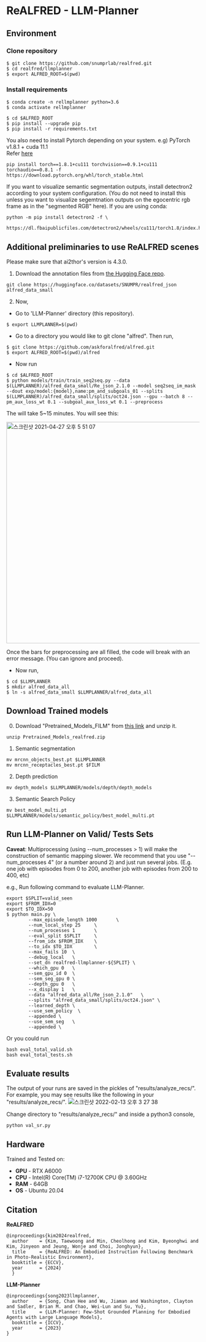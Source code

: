 # ReALFRED - LLM-Planner
## Environment
### Clone repository
```
$ git clone https://github.com/snumprlab/realfred.git
$ cd realfred/llmplanner
$ export ALFRED_ROOT=$(pwd)
```

### Install requirements
```
$ conda create -n rellmplanner python=3.6
$ conda activate rellmplanner

$ cd $ALFRED_ROOT
$ pip install --upgrade pip
$ pip install -r requirements.txt
```
You also need to install Pytorch depending on your system. e.g) PyTorch v1.8.1 + cuda 11.1 <br>
Refer [here](https://pytorch.kr/get-started/previous-versions/)
```
pip install torch==1.8.1+cu111 torchvision==0.9.1+cu111 torchaudio==0.8.1 -f https://download.pytorch.org/whl/torch_stable.html
```
If you want to visualize semantic segmentation outputs, install detectron2 according to your system configuration. (You do not need to install this unless you want to visualize segemtnation outputs on the egocentric rgb frame as in the "segmented RGB" here). If you are using conda:
```
python -m pip install detectron2 -f \
  https://dl.fbaipublicfiles.com/detectron2/wheels/cu111/torch1.8/index.html
```

## Additional preliminaries to use ReALFRED scenes

Please make sure that ai2thor's version is 4.3.0.
1. Download the annotation files from <a href="https://huggingface.co/datasets/SNUMPR/realfred_json">the Hugging Face repo</a>.
```
git clone https://huggingface.co/datasets/SNUMPR/realfred_json alfred_data_small
```


2. Now,
* Go to 'LLM-Planner' directory (this repository). 
```
$ export LLMPLANNER=$(pwd)
```

* Go to a directory you would like to git clone "alfred". Then run,
```
$ git clone https://github.com/askforalfred/alfred.git
$ export ALFRED_ROOT=$(pwd)/alfred
```

* Now run
```
$ cd $ALFRED_ROOT
$ python models/train/train_seq2seq.py --data $(LLMPLANNER)/alfred_data_small/Re_json_2.1.0 --model seq2seq_im_mask --dout exp/model:{model},name:pm_and_subgoals_01 --splits $(LLMPLANNER)/alfred_data_small/splits/oct24.json --gpu --batch 8 --pm_aux_loss_wt 0.1 --subgoal_aux_loss_wt 0.1 --preprocess
```

The will take 5~15 minutes. You will see this:

<img width="578" alt="스크린샷 2021-04-27 오후 5 51 07" src="https://user-images.githubusercontent.com/77866067/116317384-437fc980-a781-11eb-8c01-f6cdee98f824.png">

Once the bars for preprocessing are all filled, the code will break with an error message. (You can ignore and proceed). 

* Now run,
```
$ cd $LLMPLANNER
$ mkdir alfred_data_all
$ ln -s alfred_data_small $LLMPLANNER/alfred_data_all
```

## Download Trained models
0. Download "Pretrained_Models_FILM" from [this link](https://drive.google.com/file/d/1mkypSblrc0U3k3kGcuPzVOaY1Rt9Lqpa/view?usp=sharing) and unzip it.
```
unzip Pretrained_Models_realfred.zip
```

1. Semantic segmentation

```
mv mrcnn_objects_best.pt $LLMPLANNER
mv mrcnn_receptacles_best.pt $FILM
```

2. Depth prediction

```
mv depth_models $LLMPLANNER/models/depth/depth_models
```

3. Semantic Search Policy

```
mv best_model_multi.pt $LLMPLANNER/models/semantic_policy/best_model_multi.pt
```

## Run LLM-Planner on Valid/ Tests Sets

**Caveat**: Multiprocessing (using --num_processes > 1) will make the construction of semantic mapping slower. We recommend that you use "--num_processes 4" (or a number around 2) and just run several jobs. (E.g. one job with episodes from 0 to 200, another job with episodes from 200 to 400, etc)

e.g., Run following command to evaluate LLM-Planner.
```
export $SPLIT=valid_seen
export $FROM_IDX=0
export $TO_IDX=50
$ python main.py \
        --max_episode_length 1000       \
        --num_local_step 25     \
        --num_processes 1       \
        --eval_split $SPLIT     \
        --from_idx $FROM_IDX    \
        --to_idx $TO_IDX        \
        --max_fails 10  \
        --debug_local   \
        --set_dn realfred-llmplanner-${SPLIT} \
        --which_gpu 0   \
        --sem_gpu_id 0  \
        --sem_seg_gpu 0 \
        --depth_gpu 0   \
        --x_display 1   \
        --data "alfred_data_all/Re_json_2.1.0"   \
        --splits "alfred_data_small/splits/oct24.json" \
        --learned_depth \
        --use_sem_policy  \
        --appended \
        --use_sem_seg   \
        --appended \

```
Or you could run 
```
bash eval_total_valid.sh
bash eval_total_tests.sh
```

## Evaluate results
The output of your runs are saved in the pickles of "results/analyze_recs/".
For example, you may see results like the following in your "results/analyze_recs/".
![스크린샷 2022-02-13 오후 3 27 38](https://user-images.githubusercontent.com/77866067/153773547-86239f10-0255-4789-a4ca-4028b7f2f182.png)

Change directory to "results/analyze_recs/" and inside a python3 console,

```
python val_sr.py
```


## Hardware 
Trained and Tested on:
- **GPU** - RTX A6000
- **CPU** - Intel(R) Core(TM) i7-12700K CPU @ 3.60GHz
- **RAM** - 64GB
- **OS** - Ubuntu 20.04


## Citation
**ReALFRED**
```
@inproceedings{kim2024realfred,
  author    = {Kim, Taewoong and Min, Cheolhong and Kim, Byeonghwi and Kim, Jinyeon and Jeung, Wonje and Choi, Jonghyun},
  title     = {ReALFRED: An Embodied Instruction Following Benchmark in Photo-Realistic Environment},
  booktitle = {ECCV},
  year      = {2024}
  }
```
**LLM-Planner**
```
@inproceedings{song2023llmplanner,
  author    = {Song, Chan Hee and Wu, Jiaman and Washington, Clayton and Sadler, Brian M. and Chao, Wei-Lun and Su, Yu},
  title     = {LLM-Planner: Few-Shot Grounded Planning for Embodied Agents with Large Language Models},
  booktitle = {ICCV},
  year      = {2023}
}
```